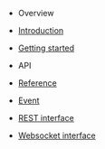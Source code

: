 * Overview
 * [Introduction](README.md)
 * [Getting started](basics.md)

* API
 * [Reference](api.md)
 * [Event](api.md#vscp_dot_Event)
 * [REST interface](api.md#vscp_dot_rest)
 * [Websocket interface](api.md#vscp_dot_ws)
